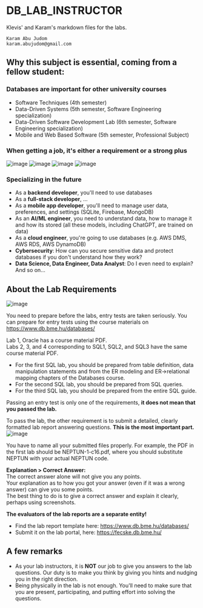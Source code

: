 # DB_LAB_INSTRUCTOR
Klevis' and Karam's markdown files for the labs.

`Karam Abu Judom`  
`karam.abujudom@gmail.com`

## Why this subject is essential, coming from a fellow student:

### Databases are important for other university courses
- Software Techniques (4th semester)  
- Data-Driven Systems (5th semester, Software Engineering specialization)  
- Data-Driven Software Development Lab (6th semester, Software Engineering specialization)
- Mobile and Web Based Software (5th semester, Professional Subject)

### When getting a job, it's either a requirement or a strong plus

![image](https://github.com/user-attachments/assets/7f333226-953d-4845-a0c8-948b24b0bdfd)
![image](https://github.com/user-attachments/assets/6b2e1b41-07be-43d3-9104-86b527cb4691)
![image](https://github.com/user-attachments/assets/ee20bde9-e83a-423b-820a-d23e09560fd6)
![image](https://github.com/user-attachments/assets/0bbd04cb-7bcc-460f-8d6d-92f42f346fee)

### Specializing in the future

- As a **backend developer**, you'll need to use databases
- As a **full-stack developer**, ...
- As a **mobile app developer**, you'll need to manage user data, preferences, and settings (SQLite, Firebase, MongoDB)  
- As an **AI/ML engineer**, you need to understand data, how to manage it and how its stored (all these models, including ChatGPT, are trained on data)  
- As a **cloud engineer**, you're going to use databases (e.g. AWS DMS, AWS RDS, AWS DynamoDB)
- **Cybersecurity**: How can you secure sensitive data and protect databases if you don't understand how they work?
- **Data Science, Data Engineer, Data Analyst**: Do I even need to explain?  
And so on...  

## About the Lab Requirements
![image](https://github.com/user-attachments/assets/00d9b466-e1a7-4b1b-9d29-766b5cbfd5b5)

You need to prepare before the labs, entry tests are taken seriously. You can prepare for entry tests using the course materials on https://www.db.bme.hu/databases/

Lab 1, Oracle has a course material PDF.  
Labs 2, 3, and 4 corresponding to SQL1, SQL2, and SQL3 have the same course material PDF.

- For the first SQL lab, you should be prepared from table definition, data manipulation statements and from the ER modeling and ER->relational mapping chapters of the Databases course.  
- For the second SQL lab, you should be prepared from SQL queries.  
- For the third SQL lab, you should be prepared from the entire SQL guide.

Passing an entry test is only one of the requirements, **it does not mean that you passed the lab.**

To pass the lab, the other requirement is to submit a detailed, clearly formatted lab report answering questions. **This is the most important part.**
![image](https://github.com/user-attachments/assets/4bf8945e-8aac-459d-9d93-a79318436637)

You have to name all your submitted files properly. For example, the PDF in the first lab should be NEPTUN-1-c16.pdf, where you should substitute NEPTUN with your actual NEPTUN code.  

**Explanation > Correct Answer:**  
The correct answer alone will not give you any points.  
Your explanation as to how you got your answer (even if it was a wrong answer) can give you some points.  
The best thing to do is to give a correct answer and explain it clearly, perhaps using screenshots.  

**The evaluators of the lab reports are a separate entity!**

- Find the lab report template here: https://www.db.bme.hu/databases/  
- Submit it on the lab portal, here: https://fecske.db.bme.hu/

## A few remarks

- As your lab instructors, it is **NOT** our job to give you answers to the lab questions. Our duty is to make you think by giving you hints and nudging you in the right direction.  
- Being physically in the lab is not enough. You'll need to make sure that you are present, participating, and putting effort into solving the questions.

